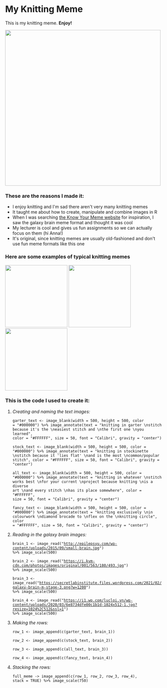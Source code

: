 <h1> My Knitting Meme </h1>
  
This is my knitting meme. <b>Enjoy!</b> 

<img src="https://user-images.githubusercontent.com/100880136/158886493-8bfd7fa9-f743-429f-af8d-e997a1111254.png" height="500">

<h3>These are the reasons I made it: </h3>
<ul>
  <li>I enjoy knitting and I'm sad there aren't very many knitting memes </li>
  <li>It taught me about how to create, manipulate and combine images in R </li>
  <li>When I was searching <a href="https://knowyourmeme.com/memes/">the Know Your Meme website</a> for inspiration, I saw the galaxy brain meme format and thought it was cool </li>
  <li>My lecturer is cool and gives us fun assignments so we can actually focus on them (hi Anna!) </li>
  <li>It's original, since knitting memes are usually old-fashioned and don't use fun meme formats like this one </li>

  </ul>

<h3> Here are some examples of typical knitting memes </h3> 
<p float="left">
  <img src="http://3.bp.blogspot.com/-aEhCe-63vnQ/UeqItS_KzuI/AAAAAAAAKkI/8xgq6wUGX4w/s1600/i+knit+lace.jpg" width="200"> 
  <img src="http://www.knittingfree.com/wp-content/uploads/2014/10/stitch-markers-meme.jpg" width="200"> 
  <img src="https://i.pinimg.com/736x/f2/21/23/f2212391b8a01ec0b9fd93cf38d2d076.jpg" width="200">
</p>

<h3>This is the code I used to create it: </h3>
<ol> 
  <li> <i>Creating and naming the text images:</i> 

<code>garter_text <- image_blank(width = 500, height = 500, color = "#000000") %>% image_annotate(text = "knitting in garter \nstitch because it's the \neasiest stitch and \nthe first one \nyou learned", color = "#FFFFFF", size = 50, font = "Calibri", gravity = "center") </code>

<code>stock_text <- image_blank(width = 500, height = 500, color = "#000000") %>% image_annotate(text = "knitting in stockinette \nstitch because it 'lies flat' \nand is the most \ncommon/popular stitch", color = "#FFFFFF", size = 50, font = "Calibri", gravity = "center") </code>

<code>all_text <- image_blank(width = 500, height = 500, color = "#000000") %>% image_annotate(text = "knitting in whatever \nstitch works best \nfor your current \nproject because knitting \nis a diverse art \nand every stitch \nhas its place somewhere", color = "#FFFFFF", size = 50, font = "Calibri", gravity = "center") </code>

<code>fancy_text <- image_blank(width = 500, height = 500, color = "#000000") %>% image_annotate(text = "knitting exclusively \nin colourwork \ndiamond brocade to \nflex on the \nknitting circle", color = "#FFFFFF", size = 50, font = "Calibri", gravity = "center") </code> </li>


<li><i>Reading in the galaxy brain images:</i> 

<code>brain_1 <- image_read("http://epilepsyu.com/wp-content/uploads/2015/09/small-brain.jpg") %>% image_scale(500) </code>

<code>brain_2 <- image_read("https://i.kym-cdn.com/photos/images/original/001/563/180/493.jpg") %>% image_scale(500) </code>

<code>brain_3 <- image_read("https://secretlabinstitute.files.wordpress.com/2021/02/galaxy-brain-m-stage-3.png?w=1200") %>% image_scale(500) </code>

<code>brain_4 <- image_read("https://i1.wp.com/lucloi.vn/wp-content/uploads/2020/03/6e8734dfe00c1b1d-1024x512-1.jpg?resize=1024%2C512&ssl=1") %>% image_scale(500) </code> </li>


<li><i>Making the rows:</i>

<code>row_1 <- image_append(c(garter_text, brain_1))</code>

<code>row_2 <- image_append(c(stock_text, brain_2))</code>

<code>row_3 <- image_append(c(all_text, brain_3))</code>

<code>row_4 <- image_append(c(fancy_text, brain_4))</code> </li>


<li><i>Stacking the rows:</i> 

<code>full_meme -> image_append(c(row_1, row_2, row_3, row_4), stack = TRUE) %>% image_scale(750) </code></li>
